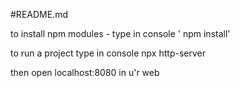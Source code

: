 #README.md

to install npm modules - type in console ' npm install'

to run a project type in console npx http-server

then open localhost:8080 in u'r web